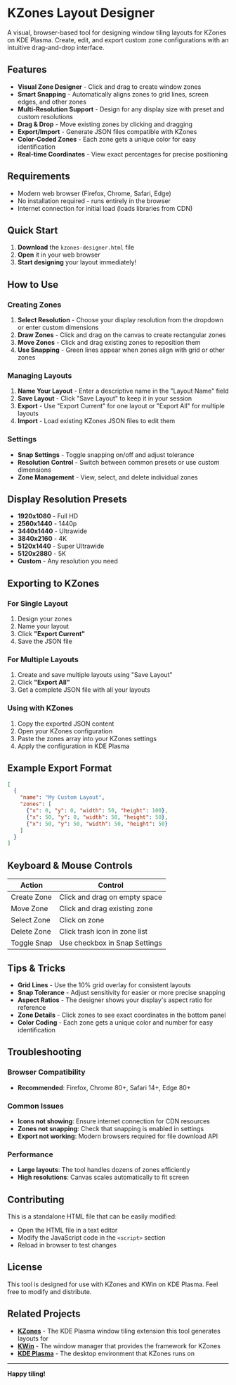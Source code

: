 # KZones Layout Designer

A visual, browser-based tool for designing window tiling layouts for KZones on KDE Plasma. Create, edit, and export custom zone configurations with an intuitive drag-and-drop interface.

## Features

- **Visual Zone Designer** - Click and drag to create window zones
- **Smart Snapping** - Automatically aligns zones to grid lines, screen edges, and other zones
- **Multi-Resolution Support** - Design for any display size with preset and custom resolutions
- **Drag & Drop** - Move existing zones by clicking and dragging
- **Export/Import** - Generate JSON files compatible with KZones
- **Color-Coded Zones** - Each zone gets a unique color for easy identification
- **Real-time Coordinates** - View exact percentages for precise positioning

## Requirements

- Modern web browser (Firefox, Chrome, Safari, Edge)
- No installation required - runs entirely in the browser
- Internet connection for initial load (loads libraries from CDN)

## Quick Start

1. **Download** the `kzones-designer.html` file
2. **Open** it in your web browser
3. **Start designing** your layout immediately!

## How to Use

### Creating Zones
1. **Select Resolution** - Choose your display resolution from the dropdown or enter custom dimensions
2. **Draw Zones** - Click and drag on the canvas to create rectangular zones
3. **Move Zones** - Click and drag existing zones to reposition them
4. **Use Snapping** - Green lines appear when zones align with grid or other zones

### Managing Layouts
1. **Name Your Layout** - Enter a descriptive name in the "Layout Name" field
2. **Save Layout** - Click "Save Layout" to keep it in your session
3. **Export** - Use "Export Current" for one layout or "Export All" for multiple layouts
4. **Import** - Load existing KZones JSON files to edit them

### Settings
- **Snap Settings** - Toggle snapping on/off and adjust tolerance
- **Resolution Control** - Switch between common presets or use custom dimensions
- **Zone Management** - View, select, and delete individual zones

## Display Resolution Presets

- **1920x1080** - Full HD
- **2560x1440** - 1440p
- **3440x1440** - Ultrawide
- **3840x2160** - 4K
- **5120x1440** - Super Ultrawide
- **5120x2880** - 5K
- **Custom** - Any resolution you need

## Exporting to KZones

### For Single Layout
1. Design your zones
2. Name your layout
3. Click **"Export Current"**
4. Save the JSON file

### For Multiple Layouts
1. Create and save multiple layouts using "Save Layout"
2. Click **"Export All"**
3. Get a complete JSON file with all your layouts

### Using with KZones
1. Copy the exported JSON content
2. Open your KZones configuration
3. Paste the zones array into your KZones settings
4. Apply the configuration in KDE Plasma

## Example Export Format

```json
[
  {
    "name": "My Custom Layout",
    "zones": [
      {"x": 0, "y": 0, "width": 50, "height": 100},
      {"x": 50, "y": 0, "width": 50, "height": 50},
      {"x": 50, "y": 50, "width": 50, "height": 50}
    ]
  }
]
```

## Keyboard & Mouse Controls

| Action | Control |
|--------|---------|
| Create Zone | Click and drag on empty space |
| Move Zone | Click and drag existing zone |
| Select Zone | Click on zone |
| Delete Zone | Click trash icon in zone list |
| Toggle Snap | Use checkbox in Snap Settings |

## Tips & Tricks

- **Grid Lines** - Use the 10% grid overlay for consistent layouts
- **Snap Tolerance** - Adjust sensitivity for easier or more precise snapping
- **Aspect Ratios** - The designer shows your display's aspect ratio for reference
- **Zone Details** - Click zones to see exact coordinates in the bottom panel
- **Color Coding** - Each zone gets a unique color and number for easy identification

## Troubleshooting

### Browser Compatibility
- **Recommended**: Firefox, Chrome 80+, Safari 14+, Edge 80+
  
### Common Issues
- **Icons not showing**: Ensure internet connection for CDN resources
- **Zones not snapping**: Check that snapping is enabled in settings
- **Export not working**: Modern browsers required for file download API

### Performance
- **Large layouts**: The tool handles dozens of zones efficiently
- **High resolutions**: Canvas scales automatically to fit screen

## Contributing

This is a standalone HTML file that can be easily modified:
- Open the HTML file in a text editor
- Modify the JavaScript code in the `<script>` section
- Reload in browser to test changes

## License

This tool is designed for use with KZones and KWin on KDE Plasma. Feel free to modify and distribute.

## Related Projects

- [**KZones**](https://github.com/gerritdevriese/kzones) - The KDE Plasma window tiling extension this tool generates layouts for
- [**KWin**](https://github.com/KDE/kwin) - The window manager that provides the framework for KZones
- [**KDE Plasma**](https://github.com/KDE/plasma-desktop) - The desktop environment that KZones runs on

---

**Happy tiling!** 
